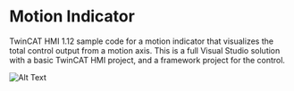 # Motion Indicator

TwinCAT HMI 1.12 sample code for a motion indicator that visualizes the total control output from a motion axis. This is a full Visual Studio solution with a basic TwinCAT HMI project, and a framework project for the control.  

![Alt Text](https://github.com/Beckhoff-USA-Community/TcHmiMotionIndicator/raw/master/RepoResources/Images/MotionIndicator.gif)

